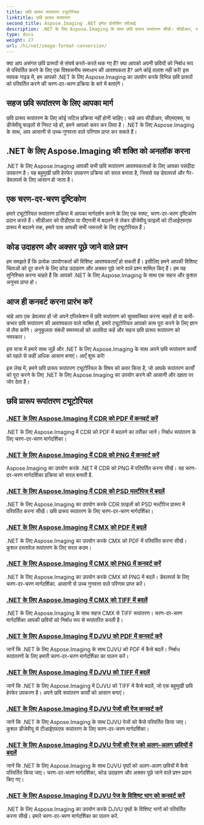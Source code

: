 ```yaml
---
title: छवि प्रारूप रूपांतरण ट्यूटोरियल
linktitle: छवि प्रारूप रूपांतरण
second_title: Aspose.Imaging .NET इमेज प्रोसेसिंग एपीआई
description: .NET के लिए Aspose.Imaging के साथ छवि प्रारूप रूपांतरण सीखें। सीडीआर, सीएमएक्स, डीजेवीयू और अन्य को सहजता से परिवर्तित करें। दोषरहित परिणामों के लिए विशेषज्ञ मार्गदर्शन
type: docs
weight: 27
url: /hi/net/image-format-conversion/
---
```


क्या आप असंगत छवि प्रारूपों से संघर्ष करते-करते थक गए हैं? क्या आपको अपनी छवियों को निर्बाध रूप से परिवर्तित करने के लिए एक विश्वसनीय समाधान की आवश्यकता है? आगे कोई तलाश नहीं करें! इस व्यापक गाइड में, हम आपको .NET के लिए Aspose.Imaging का उपयोग करके विभिन्न छवि प्रारूपों को परिवर्तित करने की चरण-दर-चरण प्रक्रिया के बारे में बताएंगे।

## सहज छवि रूपांतरण के लिए आपका मार्ग

छवि प्रारूप रूपांतरण के लिए कोई जटिल प्रक्रिया नहीं होनी चाहिए। चाहे आप सीडीआर, सीएमएक्स, या डीजेवीयू फाइलों से निपट रहे हों, हमने आपको कवर कर लिया है। .NET के लिए Aspose.Imaging के साथ, आप आसानी से उच्च-गुणवत्ता वाले परिणाम प्राप्त कर सकते हैं।

## .NET के लिए Aspose.Imaging की शक्ति को अनलॉक करना

.NET के लिए Aspose.Imaging आपकी सभी छवि रूपांतरण आवश्यकताओं के लिए आपका पसंदीदा उपकरण है। यह बहुमुखी छवि हेरफेर उपकरण प्रक्रिया को सरल बनाता है, जिससे यह डेवलपर्स और गैर-डेवलपर्स के लिए आसान हो जाता है।

## एक चरण-दर-चरण दृष्टिकोण

हमारे ट्यूटोरियल रूपांतरण प्रक्रिया में आपका मार्गदर्शन करने के लिए एक स्पष्ट, चरण-दर-चरण दृष्टिकोण प्रदान करते हैं। सीडीआर को पीडीएफ या पीएनजी में बदलने से लेकर डीजेवीयू फाइलों को टीआईएफएफ प्रारूप में बदलने तक, हमारे पास आपकी सभी जरूरतों के लिए ट्यूटोरियल हैं।

## कोड उदाहरण और अक्सर पूछे जाने वाले प्रश्न

हम समझते हैं कि प्रत्येक उपयोगकर्ता की विशिष्ट आवश्यकताएँ हो सकती हैं। इसीलिए हमने आपकी विशिष्ट चिंताओं को दूर करने के लिए कोड उदाहरण और अक्सर पूछे जाने वाले प्रश्न शामिल किए हैं। हम यह सुनिश्चित करना चाहते हैं कि आपको .NET के लिए Aspose.Imaging के साथ एक सहज और कुशल अनुभव प्राप्त हो।

## आज ही कनवर्ट करना प्रारंभ करें

चाहे आप एक डेवलपर हों जो अपने एप्लिकेशन में छवि रूपांतरण को सुव्यवस्थित करना चाहते हों या कभी-कभार छवि रूपांतरण की आवश्यकता वाले व्यक्ति हों, हमारे ट्यूटोरियल आपको काम पूरा करने के लिए ज्ञान से लैस करेंगे। अनुकूलता संबंधी समस्याओं को अलविदा कहें और सहज छवि प्रारूप रूपांतरण को नमस्कार।

इस यात्रा में हमारे साथ जुड़ें और .NET के लिए Aspose.Imaging के साथ अपने छवि रूपांतरण कार्यों को पहले से कहीं अधिक आसान बनाएं। आएँ शुरू करें!

इस लेख में, हमने छवि प्रारूप रूपांतरण ट्यूटोरियल के विषय को कवर किया है, जो आपके रूपांतरण कार्यों को पूरा करने के लिए .NET के लिए Aspose.Imaging का उपयोग करने की आसानी और दक्षता पर जोर देता है।

## छवि प्रारूप रूपांतरण ट्यूटोरियल
### [.NET के लिए Aspose.Imaging में CDR को PDF में कनवर्ट करें](./convert-cdr-to-pdf/)
.NET के लिए Aspose.Imaging में CDR को PDF में बदलने का तरीका जानें। निर्बाध रूपांतरण के लिए चरण-दर-चरण मार्गदर्शिका।
### [.NET के लिए Aspose.Imaging में CDR को PNG में कनवर्ट करें](./convert-cdr-to-png/)
Aspose.Imaging का उपयोग करके .NET में CDR को PNG में परिवर्तित करना सीखें। यह चरण-दर-चरण मार्गदर्शिका प्रक्रिया को सरल बनाती है.
### [.NET के लिए Aspose.Imaging में CDR को PSD मल्टीपेज में बदलें](./convert-cdr-to-psd-multipage/)
.NET के लिए Aspose.Imaging का उपयोग करके CDR फ़ाइलों को PSD मल्टीपेज प्रारूप में परिवर्तित करना सीखें। छवि प्रारूप रूपांतरण के लिए चरण-दर-चरण मार्गदर्शिका।
### [.NET के लिए Aspose.Imaging में CMX को PDF में बदलें](./convert-cmx-to-pdf/)
.NET के लिए Aspose.Imaging का उपयोग करके CMX को PDF में परिवर्तित करना सीखें। कुशल दस्तावेज़ रूपांतरण के लिए सरल कदम।
### [.NET के लिए Aspose.Imaging में CMX को PNG में कनवर्ट करें](./convert-cmx-to-png/)
.NET के लिए Aspose.Imaging का उपयोग करके CMX को PNG में बदलें। डेवलपर्स के लिए चरण-दर-चरण मार्गदर्शिका. आसानी से उच्च गुणवत्ता वाले परिणाम प्राप्त करें।
### [.NET के लिए Aspose.Imaging में CMX को TIFF में बदलें](./convert-cmx-to-tiff/)
.NET के लिए Aspose.Imaging के साथ सहज CMX से TIFF रूपांतरण। चरण-दर-चरण मार्गदर्शिका आपकी छवियों को निर्बाध रूप से रूपांतरित करती है।
### [.NET के लिए Aspose.Imaging में DJVU को PDF में कनवर्ट करें](./convert-djvu-to-pdf/)
जानें कि .NET के लिए Aspose.Imaging के साथ DJVU को PDF में कैसे बदलें। निर्बाध रूपांतरणों के लिए हमारी चरण-दर-चरण मार्गदर्शिका का पालन करें।
### [.NET के लिए Aspose.Imaging में DJVU को TIFF में बदलें](./convert-djvu-to-tiff/)
जानें कि .NET के लिए Aspose.Imaging में DJVU को TIFF में कैसे बदलें, जो एक बहुमुखी छवि हेरफेर उपकरण है। अपने छवि रूपांतरण कार्यों को आसान बनाएं।
### [.NET के लिए Aspose.Imaging में DJVU पेजों की रेंज कनवर्ट करें](./convert-range-of-djvu-pages/)
जानें कि .NET के लिए Aspose.Imaging के साथ DJVU पेजों को कैसे परिवर्तित किया जाए। कुशल डीजेवीयू से टीआईएफएफ रूपांतरण के लिए चरण-दर-चरण मार्गदर्शिका।
### [.NET के लिए Aspose.Imaging में DJVU पेजों की रेंज को अलग-अलग छवियों में बदलें](./convert-range-of-djvu-pages-to-separate-images/)
जानें कि .NET के लिए Aspose.Imaging के साथ DJVU पृष्ठों को अलग-अलग छवियों में कैसे परिवर्तित किया जाए। चरण-दर-चरण मार्गदर्शिका, कोड उदाहरण और अक्सर पूछे जाने वाले प्रश्न प्रदान किए गए।
### [.NET के लिए Aspose.Imaging में DJVU पेज के विशिष्ट भाग को कनवर्ट करें](./convert-specific-portion-of-djvu-page/)
.NET के लिए Aspose.Imaging का उपयोग करके DJVU पृष्ठों के विशिष्ट भागों को परिवर्तित करना सीखें। हमारे चरण-दर-चरण मार्गदर्शिका का पालन करें.